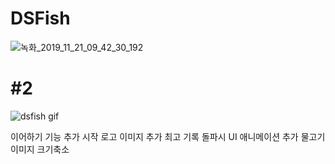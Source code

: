 # DSFish


![녹화_2019_11_21_09_42_30_192](https://user-images.githubusercontent.com/54298426/69290921-d4757b80-0c44-11ea-98d4-eafcab88668c.gif)


#  #2
![dsfish gif](https://user-images.githubusercontent.com/54298426/72986065-b5ed5580-3e2a-11ea-9f81-42e0809c7955.gif)

이어하기 기능 추가
시작 로고 이미지 추가
최고 기록 돌파시 UI 애니메이션 추가
물고기 이미지 크기축소
